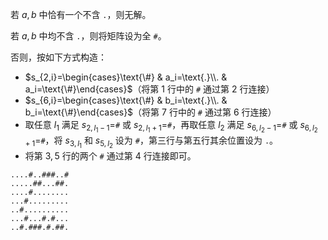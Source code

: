 若 $a,b$ 中恰有一个不含 `.`，则无解。

若 $a,b$ 中均不含 `.`，则将矩阵设为全 `#`。

否则，按如下方式构造：

- $s_{2,i}=\begin{cases}\text{\#} & a_i=\text{.}\\. & a_i=\text{\#}\end{cases}$（将第 $1$ 行中的 `#` 通过第 $2$ 行连接）
- $s_{6,i}=\begin{cases}\text{\#} & b_i=\text{.}\\. & b_i=\text{\#}\end{cases}$（将第 $7$ 行中的 `#` 通过第 $6$ 行连接）
- 取任意 $l_1$ 满足 $s_{2,l_1-1}=$`#` 或 $s_{2,l_1+1}=$`#`，再取任意 $l_2$ 满足 $s_{6,l_2-1}=$`#` 或 $s_{6,l_2+1}=$`#`，将 $s_{3,l_1}$ 和 $s_{5,l_2}$ 设为 `#`，第三行与第五行其余位置设为 `.`。
- 将第 $3,5$ 行的两个 `#` 通过第 $4$ 行连接即可。

```
....#..###..#
.....##...##.
....#........
...#.........
..#..........
...#...#.#...
..#.###.#.##.
```

